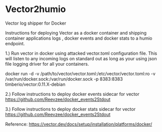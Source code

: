 # Vector2humio

Vector log shipper for Docker

Instructions for deploying Vector as a docker container and shipping container applications logs , docker events and docker stats to a humio endpoint.

1.) Run vector in docker using attacked vector.toml configuration file. This will listen to any incoming logs on standard out as long as your using json file logging driver for all your containers.

docker run -d -v /path/to/vector/vector.toml:/etc/vector/vector.toml:ro -v /var/run/docker.sock:/var/run/docker.sock  -p 8383:8383 timberio/vector:0.11.X-debian

2.) Follow instructions to deploy docker events sidecar for vector https://github.com/Reevzee/docker_events2Stdout

3.) Follow instructions to deploy docker stats sidecar for vector https://github.com/Reevzee/docker_events2Stdout







Reference:
https://vector.dev/docs/setup/installation/platforms/docker/

